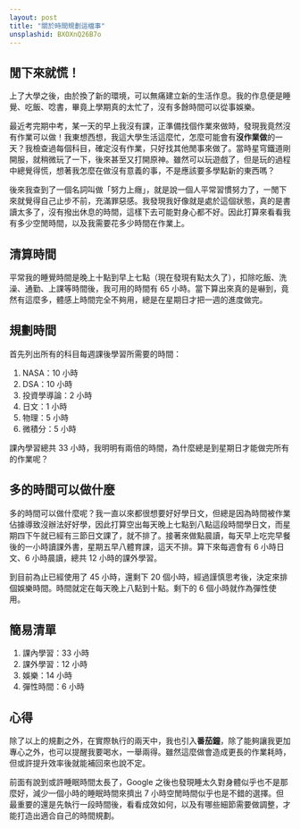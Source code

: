 ```yaml
---
layout: post
title: "關於時間規劃這檔事"
unsplashid: BXOXnQ26B7o
---
```


## 閒下來就慌！

上了大學之後，由於換了新的環境，可以無痛建立新的生活作息。我的作息便是睡覺、吃飯、唸書，畢竟上學期真的太忙了，沒有多餘時間可以從事娛樂。

最近考完期中考，某一天的早上我沒有課，正準備找個作業來做時，發現我竟然沒有作業可以做！我東想西想，我這大學生活這麼忙，怎麼可能會有**沒作業做**的一天？我檢查過每個科目，確定沒有作業，只好找其他閒事來做了。當時星穹鐵道剛開服，就稍微玩了一下，後來甚至又打開原神。雖然可以玩遊戲了，但是玩的過程中總覺得慌，想著我怎麼在做沒有意義的事，不是應該要多學點新的東西嗎？

後來我查到了一個名詞叫做「努力上癮」，就是說一個人平常習慣努力了，一閒下來就覺得自己止步不前，充滿罪惡感。我發現我好像就是處於這個狀態，真的是書讀太多了，沒有撥出休息的時間，這樣下去可能對身心都不好。因此打算來看看我有多少空閒時間，以及我需要花多少時間在作業上。

## 清算時間

平常我的睡覺時間是晚上十點到早上七點（現在發現有點太久了），扣除吃飯、洗澡、通勤、上課等時間後，我可用的時間有 65 小時。當下算出來真的是嚇到，竟然有這麼多，體感上時間完全不夠用，總是在星期日才把一週的進度做完。

## 規劃時間
首先列出所有的科目每週課後學習所需要的時間：

1. NASA：10 小時
2. DSA：10 小時
3. 投資學導論：2 小時
4. 日文：1 小時
5. 物理：5 小時
6. 微積分：5 小時

課內學習總共 33 小時，我明明有兩倍的時間，為什麼總是到星期日才能做完所有的作業呢？

## 多的時間可以做什麼

多的時間可以做什麼呢？我一直以來都很想要好好學日文，但總是因為時間被作業佔據導致沒辦法好好學，因此打算空出每天晚上七點到八點這段時間學日文，而星期四下午就已經有三節日文課了，就不排了。接著來做點晨讀，每天早上吃完早餐後的一小時讀課外書，星期五早八體育課，這天不排。算下來每週會有 6 小時日文、6 小時晨讀，總共 12 小時的課外學習。

到目前為止已經使用了 45 小時，還剩下 20 個小時，經過謹慎思考後，決定來排個娛樂時間。時間就定在每天晚上八點到十點。剩下的 6 個小時就作為彈性使用。

## 簡易清單

1. 課內學習：33 小時
2. 課外學習：12 小時
3. 娛樂：14 小時
4. 彈性時間：6 小時

## 心得

除了以上的規劃之外，在實際執行的兩天中，我也引入**番茄鐘**，除了能夠讓我更加專心之外，也可以提醒我要喝水，一舉兩得。雖然這麼做會造成更長的作業耗時，但或許提升效率後就能補回來也說不定。

前面有說到或許睡眠時間太長了，Google 之後也發現睡太久對身體似乎也不是那麼好，減少一個小時的睡眠時間來擠出 7 小時空閒時間似乎也是不錯的選擇。但最重要的還是先執行一段時間後，看看成效如何，以及有哪些細節需要做調整，才能打造出適合自己的時間規劃。